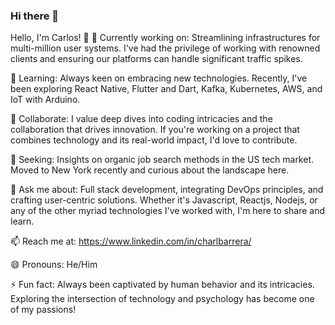 ### Hi there 👋

Hello, I'm Carlos! 👋
🔭 Currently working on: Streamlining infrastructures for multi-million user systems. I've had the privilege of working with renowned clients and ensuring our platforms can handle significant traffic spikes.

🌱 Learning: Always keen on embracing new technologies. Recently, I've been exploring React Native, Flutter and Dart, Kafka, Kubernetes, AWS, and IoT with Arduino.

👯 Collaborate: I value deep dives into coding intricacies and the collaboration that drives innovation. If you're working on a project that combines technology and its real-world impact, I'd love to contribute.

🤔 Seeking: Insights on organic job search methods in the US tech market. Moved to New York recently and curious about the landscape here.

💬 Ask me about: Full stack development, integrating DevOps principles, and crafting user-centric solutions. Whether it's Javascript, Reactjs, Nodejs, or any of the other myriad technologies I've worked with, I'm here to share and learn.

📫 Reach me at: https://www.linkedin.com/in/charlbarrera/

😄 Pronouns: He/Him

⚡ Fun fact: Always been captivated by human behavior and its intricacies. Exploring the intersection of technology and psychology has become one of my passions!
